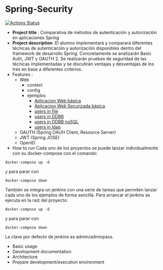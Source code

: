 # Spring-Security 
[![Actions Status](https://github.com/MCYP-UniversidadReyJuanCarlos/19-20_ansoce/workflows/maven/badge.svg)](https://github.com/MCYP-UniversidadReyJuanCarlos/19-20_ansoce/actions)


* **Project title** : Comparativa de métodos de autenticación y autorización en aplicaciones Spring
* **Project description** :El alumno implementará y comparará diferentes técnicas de autenticación y autorización disponibles dentro del framework de desarrollo Spring. Concretamente se analizarán Basic Auth, JWT y OAUTH 2. Se realizarán pruebas de seguridad de las técnicas implementadas y se discutirán ventajas y desventajas de los tres en base a diferentes criterios. 
* Features :
  * Web
    * context
    * config  
    * ejemplos
      * [Aplicacion Web básica](web/web-basic)
      * [Aplicacion Web Securizada básica](web/web-basic-security)
      * [users in file](web/web-security-custom-I)
      * [users in DDBB](web/web-security-db)
      * [users in DDBB noSQL](web/web-security-nosql)
      * [users in ldap](web/web-security-ldap)
  * OAUTH (Spring OAUH Client, Resource Server)
  * JWT (Spring JOSE)
  * OpenID
* How to run
Cada uno de los proyectos se puede lanzar individualmente con su docker-compose con el comando:
````shell script
docker-compose up -d
````
y para parar con
````shell script
docker-compose down
```` 
También se integra un jenkins con una serie de tareas que permiten lanzar cada uno de los ejemplos de forma sencilla. Para arrancar el jenkins se ejecuta en la raíz del proyecto:

````shell script
docker-compose up -d
````
y para parar con
````shell script
docker-compose down
```` 
La clave por defecto de jenkins es admin/adminpass.
* Basic usage
* Development documentation
* Architecture
* Prepare development/execution environment
